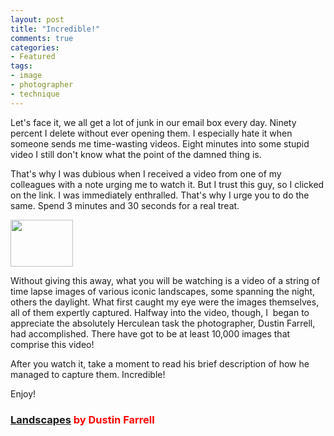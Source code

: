 ```yaml
---
layout: post
title: "Incredible!"
comments: true
categories:
- Featured
tags:
- image
- photographer
- technique
---
```

Let's face it, we all get a lot of junk in our email box every day. Ninety percent I delete without ever opening them. I especially hate it when someone sends me time-wasting videos. Eight minutes into some stupid video I still don't know what the point of the damned thing is.

That's why I was dubious when I received a video from one of my colleagues with a note urging me to watch it. But I trust this guy, so I clicked on the link. I was immediately enthralled. That's why I urge you to do the same. Spend 3 minutes and 30 seconds for a real treat.

<a href="http://blog.lesterpickerphoto.com/wp-content/uploads/2011/10/200885447_1001.jpg"><img class="size-full wp-image-1733" title="200885447_100" src="http://blog.lesterpickerphoto.com/wp-content/uploads/2011/10/200885447_1001.jpg" alt="" width="100" height="75" /></a>

Without giving this away, what you will be watching is a video of a string of time lapse images of various iconic landscapes, some spanning the night, others the daylight. What first caught my eye were the images themselves, all of them expertly captured. Halfway into the video, though, I  began to appreciate the absolutely Herculean task the photographer, Dustin Farrell, had accomplished. There have got to be at least 10,000 images that comprise this video!

After you watch it, take a moment to read his brief description of how he managed to capture them. Incredible!

Enjoy!
<h3><span style="color: #ff0000;"><a href="http://vimeo.com/29950141">Landscapes</a> by Dustin Farrell</span></h3>
